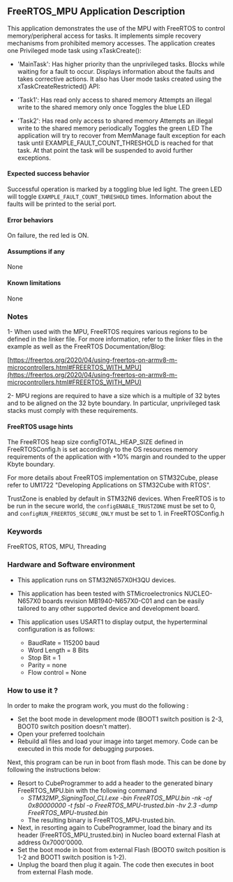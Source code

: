 ## <b>FreeRTOS_MPU Application Description</b>

This application demonstrates the use of the MPU with FreeRTOS to control memory/peripheral access for tasks.
It implements simple recovery mechanisms from prohibited memory accesses.
The application creates one Privileged mode task using xTaskCreate():

  - 'MainTask': Has higher priority than the unprivileged tasks.
                Blocks while waiting for a fault to occur.
                Displays information about the faults and takes corrective actions.
It also has User mode tasks created using the xTaskCreateRestricted() API:

  - 'Task1': Has read only access to shared memory
             Attempts an illegal write to the shared memory only once
             Toggles the blue LED
  - 'Task2': Has read only access to shared memory
             Attempts an illegal write to the shared memory periodically
             Toggles the green LED
The application will try to recover from MemManage fault exception for each task until EXAMPLE_FAULT_COUNT_THRESHOLD is reached for that task. At that point the task will be suspended to
avoid further exceptions.

####  <b>Expected success behavior</b>
Successful operation is marked by a toggling blue led light.
The green LED will toggle `EXAMPLE_FAULT_COUNT_THRESHOLD` times.
Information about the faults will be printed to the serial port.

#### <b>Error behaviors</b>
On failure, the red led is ON.

#### <b>Assumptions if any</b>
None

#### <b>Known limitations</b>
None

### <b>Notes</b>

1- When used with the MPU, FreeRTOS requires various regions to be defined in the linker file.
For more information, refer to the linker files in the example as well as the FreeRTOS Documentation/Blog:

[https://freertos.org/2020/04/using-freertos-on-armv8-m-microcontrollers.html#FREERTOS_WITH_MPU](https://freertos.org/2020/04/using-freertos-on-armv8-m-microcontrollers.html#FREERTOS_WITH_MPU)

2- MPU regions are required to have a size which is a multiple of 32 bytes and to be aligned on the 32 byte boundary.
In particular, unprivileged task stacks must comply with these requirements.

#### <b>FreeRTOS usage hints</b>
The FreeRTOS heap size configTOTAL_HEAP_SIZE defined in FreeRTOSConfig.h is set accordingly to the
OS resources memory requirements of the application with +10% margin and rounded to the upper Kbyte boundary.

For more details about FreeRTOS implementation on STM32Cube, please refer to UM1722 "Developing Applications
on STM32Cube with RTOS".

TrustZone is enabled by default in STM32N6 devices. When FreeRTOS is to be run in the secure world,
the `configENABLE_TRUSTZONE` must be set to 0, and `configRUN_FREERTOS_SECURE_ONLY` must be set to 1. in FreeRTOSConfig.h


### <b>Keywords</b>
FreeRTOS, RTOS, MPU, Threading

### <b>Hardware and Software environment</b>

  - This application runs on STM32N657X0H3QU devices.
  - This application has been tested with STMicroelectronics NUCLEO-N657X0 boards revision MB1940-N657X0-C01 and can be easily tailored to any other supported device and development board.
  - This application uses USART1 to display output, the hyperterminal configuration is as follows:

      - BaudRate = 115200 baud
      - Word Length = 8 Bits
      - Stop Bit = 1
      - Parity = none
      - Flow control = None

###  <b>How to use it ?</b>

In order to make the program work, you must do the following :

 - Set the boot mode in development mode (BOOT1 switch position is 2-3, BOOT0 switch position doesn't matter).
 - Open your preferred toolchain
 - Rebuild all files and load your image into target memory. Code can be executed in this mode for debugging purposes.

Next, this program can be run in boot from flash mode. This can be done by following the instructions below:

 - Resort to CubeProgrammer to add a header to the generated binary FreeRTOS_MPU.bin with the following command
      - *STM32MP_SigningTool_CLI.exe -bin FreeRTOS_MPU.bin -nk -of 0x80000000 -t fsbl -o FreeRTOS_MPU-trusted.bin -hv 2.3 -dump FreeRTOS_MPU-trusted.bin*
   - The resulting binary is FreeRTOS_MPU-trusted.bin.
 - Next, in resorting again to CubeProgrammer, load the binary and its header (FreeRTOS_MPU_trusted.bin) in Nucleo board external Flash at address 0x7000'0000.
 - Set the boot mode in boot from external Flash (BOOT0 switch position is 1-2 and BOOT1 switch position is 1-2).
 - Unplug the board then plug it again. The code then executes in boot from external Flash mode.